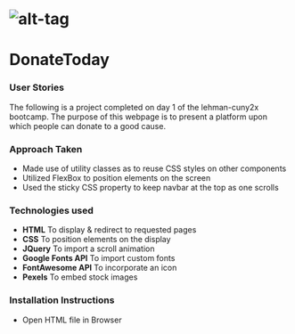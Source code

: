 <!-- psudoselector last child -->

# ![alt-tag](./img/donatetoday.gif) 
# DonateToday


### User Stories

The following is a project completed on day 1 of the lehman-cuny2x bootcamp. The purpose of this webpage is to present a platform upon which people can donate to a good cause.

### Approach Taken

* Made use of utility classes as to reuse CSS styles on other components
* Utilized FlexBox to position elements on the screen
* Used the sticky CSS property to keep navbar at the top as one scrolls


### Technologies used
* **HTML** To display & redirect to requested pages
* **CSS** To position elements on the display
* **JQuery** To import a scroll animation
* **Google Fonts API** To import custom fonts
* **FontAwesome API** To incorporate an icon
* **Pexels** To embed stock images

### Installation Instructions
* Open HTML file in Browser
